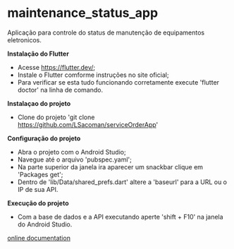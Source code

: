 # maintenance_status_app

Aplicação para controle do status de manutenção de equipamentos eletronicos.

**Instalação do Flutter**
- Acesse https://flutter.dev/;
- Instale o Flutter comforme instruções no site oficial;
- Para verificar se esta tudo funcionando corretamente execute 'flutter doctor' na linha de comando.


**Instalaçao do projeto**
- Clone do projeto 'git clone https://github.com/LSacoman/serviceOrderApp'

**Configuração do projeto**
- Abra o projeto com o Android Studio;
- Navegue até o arquivo 'pubspec.yaml';
- Na parte superior da janela ira aparecer um snackbar clique em 'Packages get';
- Dentro de 'lib/Data/shared_prefs.dart' altere a 'baseurl' para a URL ou o IP de sua API.

**Execução do projeto**
- Com a base de dados e a API executando aperte 'shift + F10' na janela do Android Studio.
 
[online documentation](https://flutter.io/docs)
